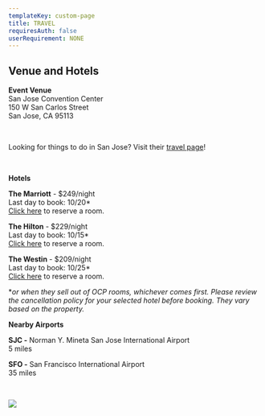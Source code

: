 ```yaml
---
templateKey: custom-page
title: TRAVEL
requiresAuth: false
userRequirement: NONE
---
```

## **Venue and Hotels**

**Event Venue**\
San Jose Convention Center\
150 W San Carlos Street\
San Jose, CA 95113

<br>

Looking for things to do in San Jose? Visit their <a href="https://www.sanjose.org/things-to-do" target="_blank">travel page</a>!

**<br>**

**Hotels**

**The Marriott** - $249/night\
Last day to book: 10/20*\
<a href="https://book.passkey.com/gt/218195382?gtid=31e836579c4f732a76387020d17c1671" target="_blank">Click here</a> to reserve a room.

**The Hilton** - $229/night\
Last day to book: 10/15*\
<a href="https://www.hilton.com/en/hi/groups/personalized/S/SJCSHHF-OCP-20211106/index.jhtml?WT.mc_id=POG" target="_blank">Click here</a> to reserve a room.

**The Westin** - $209/night\
Last day to book: 10/25*\
<a href="https://www.marriott.com/event-reservations/reservation-link.mi?id=1623187491706&key=GRP&app=resvlink" target="_blank">Click here</a> to reserve a room.

\**or when they sell out of OCP rooms, whichever comes first. Please review the cancellation policy for your selected hotel before booking. They vary based on the property.*

**Nearby Airports**

**SJC -** Norman Y. Mineta San Jose International Airport\
5 miles

**SFO -** San Francisco International Airport \
35 miles 

**<br>**

![](/img/5be413b49634c8549c9c814ccf230b985c20a6eb-2.jpg)